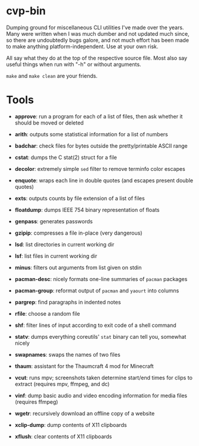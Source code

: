 # cvp-bin

Dumping ground for miscellaneous CLI utilities I've made over the years.  
Many were written when I was much dumber and not updated much since, so there are
undoubtedly bugs galore, and not much effort has been made to make anything
platform-independent. Use at your own risk.

All say what they do at the top of the respective source file.
Most also say useful things when run with "-h" or without arguments.

`make` and `make clean` are your friends.

# Tools

- **approve**: run a program for each of a list of files, then ask whether it should be
  moved or deleted

- **arith**: outputs some statistical information for a list of numbers

- **badchar**: check files for bytes outside the pretty/printable ASCII range

- **cstat**: dumps the C stat(2) struct for a file

- **decolor**: extremely simple `sed` filter to remove terminfo color escapes

- **enquote**: wraps each line in double quotes (and escapes present double quotes)

- **exts**: outputs counts by file extension of a list of files

- **floatdump**: dumps IEEE 754 binary representation of floats

- **genpass**: generates passwords

- **gzipip**: compresses a file in-place (very dangerous)

- **lsd**: list directories in current working dir

- **lsf**: list files in current working dir

- **minus**: filters out arguments from list given on stdin

- **pacman-desc**: nicely formats one-line summaries of `pacman` packages

- **pacman-group**: reformat output of `pacman` and `yaourt` into columns

- **pargrep**: find paragraphs in indented notes

- **rfile**: choose a random file

- **shf**: filter lines of input according to exit code of a shell command

- **statv**: dumps everything coreutils' `stat` binary can tell you, somewhat nicely

- **swapnames**: swaps the names of two files

- **thaum**: assistant for the Thaumcraft 4 mod for Minecraft

- **vcut**: runs mpv; screenshots taken determine start/end times for clips to extract
  (requires mpv, ffmpeg, and dc)

- **vinf**: dump basic audio and video encoding information for media files (requires
  ffmpeg)

- **wgetr**: recursively download an offline copy of a website

- **xclip-dump**: dump contents of X11 clipboards

- **xflush**: clear contents of X11 clipboards
